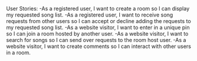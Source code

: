 User Stories:
-As a registered user, I want to create a room so I can display my requested song list.
-As a registered user, I want to receive song requests from other users so I can accept or decline adding the requests to my requested song list.
-As a website visitor, I want to enter in a unique pin so I can join a room hosted by another user.
-As a website visitor, I want to search for songs so I can send over requests to the room host user.
-As a website visitor, I want to create comments so I can interact with other users in a room.
